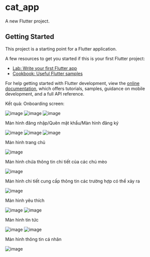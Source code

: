 # cat_app

A new Flutter project.

## Getting Started

This project is a starting point for a Flutter application.

A few resources to get you started if this is your first Flutter project:

- [Lab: Write your first Flutter app](https://docs.flutter.dev/get-started/codelab)
- [Cookbook: Useful Flutter samples](https://docs.flutter.dev/cookbook)

For help getting started with Flutter development, view the
[online documentation](https://docs.flutter.dev/), which offers tutorials,
samples, guidance on mobile development, and a full API reference.

Kết quả:
Onboarding screen: 

![image](https://github.com/user-attachments/assets/7a89ddef-e54e-40a2-bb23-65fbe0def715)
![image](https://github.com/user-attachments/assets/3ea510ee-0598-4320-9f53-04f5007b83d7)
![image](https://github.com/user-attachments/assets/684078f3-0f5d-4cf1-82ad-fd56c347a68d)

Màn hình đăng nhập/Quên mật khẩu/Màn hình đăng ký

![image](https://github.com/user-attachments/assets/729ab533-a9fb-4002-9fef-8a5ee2a4f423)
![image](https://github.com/user-attachments/assets/e681d239-abe8-4de8-aaa7-c90296079af6)
![image](https://github.com/user-attachments/assets/e89642ad-4106-450e-8017-fe7f8452ff3b)

Màn hình trang chủ

![image](https://github.com/user-attachments/assets/64983287-501d-4b84-827a-5af79605e212)

Màn hình chứa thông tin chi tiết của các chú mèo

![image](https://github.com/user-attachments/assets/735c84af-0797-4c12-a3b3-1ed6b0fa4b45)

Màn hình chi tiết cung cấp thông tin các trường hợp có thể xảy ra

![image](https://github.com/user-attachments/assets/56763275-3847-4d7a-b4c2-e6a83dfe21e7)

Màn hình yêu thích

![image](https://github.com/user-attachments/assets/837bf07a-c952-4a65-839d-79ad3b496c64)
![image](https://github.com/user-attachments/assets/9d1b39c5-a020-4b6b-bda7-90d94882f355)

Màn hình tin tức

![image](https://github.com/user-attachments/assets/d5749c25-2694-42b4-b152-4f50253a3cd8)
![image](https://github.com/user-attachments/assets/b1a113b0-279e-4690-96ed-e4d46d97ba5e)

Màn hình thông tin cá nhân

![image](https://github.com/user-attachments/assets/df31253b-c8af-4002-908d-cb826c60dc37)

